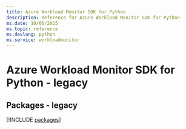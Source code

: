 ```yaml
---
title: Azure Workload Monitor SDK for Python
description: Reference for Azure Workload Monitor SDK for Python
ms.date: 10/06/2025
ms.topic: reference
ms.devlang: python
ms.service: workloadmonitor
---
```

# Azure Workload Monitor SDK for Python - legacy
## Packages - legacy
[!INCLUDE [packages](workload-monitor-index.md)]